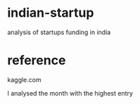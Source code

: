 # indian-startup
analysis of startups funding in india

# reference
kaggle.com


I analysed the month with the highest entry

